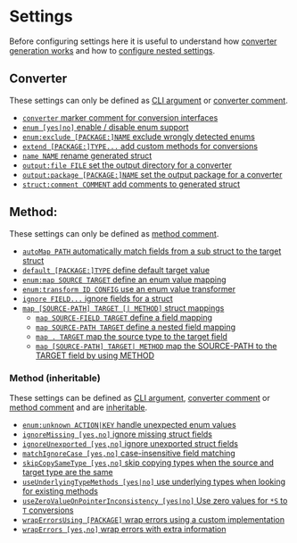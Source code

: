 # Settings

Before configuring settings here it is useful to understand how [converter
generation works](../explanation/generation.md) and how to [configure nested
settings](../guide/configure-nested.md).

## Converter

These settings can only be defined as [CLI argument](./define-settings.md#cli) or
[converter comment](./define-settings.md#converter).

- [`converter` marker comment for conversion interfaces](./converter.md)
- [`enum [yes|no]` enable / disable enum support](./enum.md#enum-detect)
- [`enum:exclude [PACKAGE:]NAME` exclude wrongly detected enums](./enum.md#enum-exclude)
- [`extend [PACKAGE:]TYPE...` add custom methods for conversions](./extend.md)
- [`name NAME` rename generated struct](./name.md)
- [`output:file FILE` set the output directory for a converter](./output.md#outputfile)
- [`output:package [PACKAGE:]NAME` set the output package for a converter](./output.md#outputpackage)
- [`struct:comment COMMENT` add comments to generated struct](./struct.md#structcomment-comment)

## Method:

These settings can only be defined as [method comment](./define-settings.md#method).

- [`autoMap PATH` automatically match fields from a sub struct to the target struct](./autoMap.md)
- [`default [PACKAGE:]TYPE` define default target value](./default.md)
- [`enum:map SOURCE TARGET` define an enum value mapping](./enum.md#enum-map-source-target)
- [`enum:transform ID CONFIG` use an enum value transformer](./enum.md#enum-transform-id-config)
- [`ignore FIELD...` ignore fields for a struct](./ignore.md)
- [`map [SOURCE-PATH] TARGET [| METHOD]` struct mappings](./map.md)
  - [`map SOURCE-FIELD TARGET` define a field mapping](./map.md#map-source-field-target)
  - [`map SOURCE-PATH TARGET` define a nested field mapping](./map.md#map-source-path-target)
  - [`map . TARGET` map the source type to the target field](./map.md#map-dot-target)
  - [`map [SOURCE-PATH] TARGET| METHOD` map the SOURCE-PATH to the TARGET field by
    using METHOD](./map.md#map-source-path-target-method)


### Method (inheritable)

These settings can be defined as [CLI argument](./define-settings.md#cli),
[converter comment](./define-settings.md#converter) or
[method comment](./define-settings.md#method) and are
[inheritable](./define-settings.md#inheritance).

- [`enum:unknown ACTION|KEY` handle unexpected enum values](./enum.md#enum-default-action)
- [`ignoreMissing [yes,no]` ignore missing struct fields](./ignoreMissing.md) 
- [`ignoreUnexported [yes,no]` ignore unexported struct fields](./ignoreUnexported.md)
- [`matchIgnoreCase [yes,no]` case-insensitive field matching](./matchIgnoreCase.md)
- [`skipCopySameType [yes,no]` skip copying types when the source and target type are the same](./skipCopySameType.md)
- [`useUnderlyingTypeMethods [yes|no]` use underlying types when looking for existing methods](./useUnderlyingTypeMethods.md)
- [`useZeroValueOnPointerInconsistency [yes|no]` Use zero values for `*S` to `T` conversions](./useZeroValueOnPointerInconsistency.md)
- [`wrapErrorsUsing [PACKAGE]` wrap errors using a custom implementation](./wrapErrorsUsing.md)
- [`wrapErrors [yes,no]` wrap errors with extra information](./wrapErrors.md)
